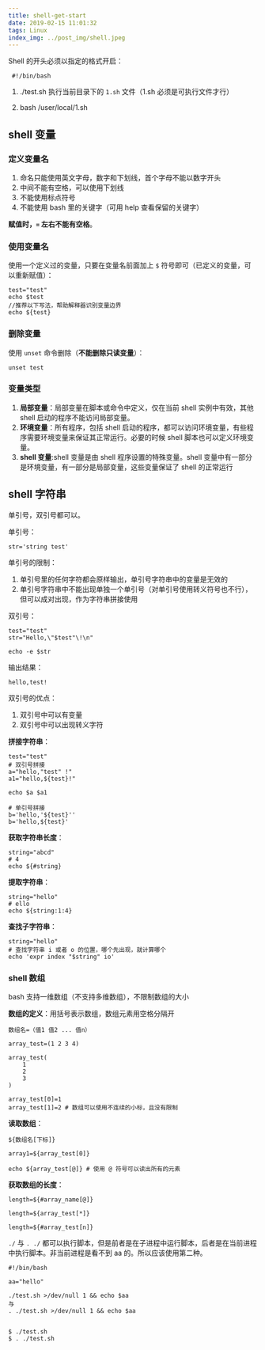 ```yaml
---
title: shell-get-start
date: 2019-02-15 11:01:32
tags: Linux
index_img: ../post_img/shell.jpeg
---
```


Shell 的开头必须以指定的格式开启：

``` shell
 #!/bin/bash
```

1. ./test.sh 执行当前目录下的 `1.sh` 文件（1.sh 必须是可执行文件才行）

2. bash  /user/local/1.sh

## shell 变量

### 定义变量名

1. 命名只能使用英文字母，数字和下划线，首个字母不能以数字开头
2. 中间不能有空格，可以使用下划线
3. 不能使用标点符号
4. 不能使用 bash 里的关键字（可用 help 查看保留的关键字）

**赋值时，`=` 左右不能有空格**。

### 使用变量名

使用一个定义过的变量，只要在变量名前面加上 `$` 符号即可（已定义的变量，可以重新赋值）：

``` shell
test="test"
echo $test
//推荐以下写法，帮助解释器识别变量边界
echo ${test}
```

### 删除变量

使用  `unset` 命令删除（**不能删除只读变量**）：

``` shell
unset test
```

### 变量类型

1. **局部变量**：局部变量在脚本或命令中定义，仅在当前 shell 实例中有效，其他 shell 启动的程序不能访问局部变量。
2. **环境变量**：所有程序，包括 shell 启动的程序，都可以访问环境变量，有些程序需要环境变量来保证其正常运行。必要的时候 shell 脚本也可以定义环境变量。
3. **shell 变量**:shell 变量是由 shell 程序设置的特殊变量。shell 变量中有一部分是环境变量，有一部分是局部变量，这些变量保证了 shell 的正常运行

## shell 字符串

单引号，双引号都可以。

单引号：

```shell
str='string test'
```

单引号的限制：

1. 单引号里的任何字符都会原样输出，单引号字符串中的变量是无效的
2. 单引号字符串中不能出现单独一个单引号（对单引号使用转义符号也不行），但可以成对出现，作为字符串拼接使用

双引号：

``` shell
test="test"
str="Hello,\"$test"\!\n"

echo -e $str
```

输出结果：

``` shell
hello,test!
```

双引号的优点：

1. 双引号中可以有变量
2. 双引号中可以出现转义字符

**拼接字符串**：

``` shell
test="test"
# 双引号拼接
a="hello,"test" !"
a1="hello,${test}!"

echo $a $a1

# 单引号拼接
b='hello,'${test}''
b='hello,${test}'
```

**获取字符串长度**：

``` shell
string="abcd"
# 4
echo ${#string}
```

**提取字符串**：

```shell
string="hello"
# ello
echo ${string:1:4}
```

**查找子字符串**：

```shell
string="hello"
# 查找字符串 i 或者 o 的位置，哪个先出现，就计算哪个
echo 'expr index "$string" io'
```

### shell 数组

bash 支持一维数组（不支持多维数组），不限制数组的大小

**数组的定义**：用括号表示数组，数组元素用空格分隔开

``` shell
数组名=（值1 值2 ... 值n）

array_test=(1 2 3 4)

array_test(
    1
    2
    3
)

array_test[0]=1
array_test[1]=2 # 数组可以使用不连续的小标，且没有限制
```

**读取数组**：

``` shell
${数组名[下标]}

array1=${array_test[0]}

echo ${array_test[@]} # 使用 @ 符号可以读出所有的元素
```

**获取数组的长度**：

```shell
length=${#array_name[@]}

length=${array_test[*]}

length=${#array_test[n]}
```

`./` 与 `. ./` 都可以执行脚本，但是前者是在子进程中运行脚本，后者是在当前进程中执行脚本。非当前进程是看不到 aa 的。所以应该使用第二种。

``` shell
#!/bin/bash

aa="hello"

./test.sh >/dev/null 1 && echo $aa
与
. ./test.sh >/dev/null 1 && echo $aa


$ ./test.sh
$ . ./test.sh
```